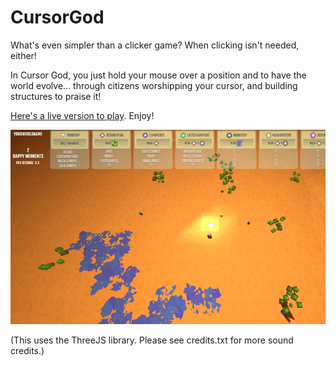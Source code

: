 # CursorGod

What's even simpler than a clicker game? When clicking isn't needed, either!

In Cursor God, you just hold your mouse over a position and to have the world evolve... through citizens worshipping your cursor, and building structures to praise it!

<a href="http://outer-court.com/cursorgod/">Here's a live version to play</a>. Enjoy!

<img src="images/screenshot.jpg">

(This uses the ThreeJS library. Please see credits.txt for more sound credits.)
